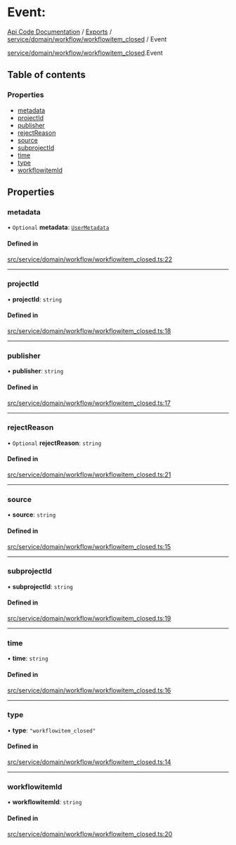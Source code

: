 # Event: 
 
[Api Code Documentation](../README.md) / [Exports](../modules.md) / [service/domain/workflow/workflowitem\_closed](../modules/service_domain_workflow_workflowitem_closed.md) / Event

[service/domain/workflow/workflowitem\_closed](../modules/service_domain_workflow_workflowitem_closed.md).Event

## Table of contents

### Properties

- [metadata](service_domain_workflow_workflowitem_closed.Event.md#metadata)
- [projectId](service_domain_workflow_workflowitem_closed.Event.md#projectid)
- [publisher](service_domain_workflow_workflowitem_closed.Event.md#publisher)
- [rejectReason](service_domain_workflow_workflowitem_closed.Event.md#rejectreason)
- [source](service_domain_workflow_workflowitem_closed.Event.md#source)
- [subprojectId](service_domain_workflow_workflowitem_closed.Event.md#subprojectid)
- [time](service_domain_workflow_workflowitem_closed.Event.md#time)
- [type](service_domain_workflow_workflowitem_closed.Event.md#type)
- [workflowitemId](service_domain_workflow_workflowitem_closed.Event.md#workflowitemid)

## Properties

### metadata

• `Optional` **metadata**: [`UserMetadata`](../modules/service_domain_metadata.md#usermetadata)

#### Defined in

[src/service/domain/workflow/workflowitem_closed.ts:22](https://github.com/openkfw/TruBudget/blob/1602d8b/api/src/service/domain/workflow/workflowitem_closed.ts#L22)

___

### projectId

• **projectId**: `string`

#### Defined in

[src/service/domain/workflow/workflowitem_closed.ts:18](https://github.com/openkfw/TruBudget/blob/1602d8b/api/src/service/domain/workflow/workflowitem_closed.ts#L18)

___

### publisher

• **publisher**: `string`

#### Defined in

[src/service/domain/workflow/workflowitem_closed.ts:17](https://github.com/openkfw/TruBudget/blob/1602d8b/api/src/service/domain/workflow/workflowitem_closed.ts#L17)

___

### rejectReason

• `Optional` **rejectReason**: `string`

#### Defined in

[src/service/domain/workflow/workflowitem_closed.ts:21](https://github.com/openkfw/TruBudget/blob/1602d8b/api/src/service/domain/workflow/workflowitem_closed.ts#L21)

___

### source

• **source**: `string`

#### Defined in

[src/service/domain/workflow/workflowitem_closed.ts:15](https://github.com/openkfw/TruBudget/blob/1602d8b/api/src/service/domain/workflow/workflowitem_closed.ts#L15)

___

### subprojectId

• **subprojectId**: `string`

#### Defined in

[src/service/domain/workflow/workflowitem_closed.ts:19](https://github.com/openkfw/TruBudget/blob/1602d8b/api/src/service/domain/workflow/workflowitem_closed.ts#L19)

___

### time

• **time**: `string`

#### Defined in

[src/service/domain/workflow/workflowitem_closed.ts:16](https://github.com/openkfw/TruBudget/blob/1602d8b/api/src/service/domain/workflow/workflowitem_closed.ts#L16)

___

### type

• **type**: ``"workflowitem_closed"``

#### Defined in

[src/service/domain/workflow/workflowitem_closed.ts:14](https://github.com/openkfw/TruBudget/blob/1602d8b/api/src/service/domain/workflow/workflowitem_closed.ts#L14)

___

### workflowitemId

• **workflowitemId**: `string`

#### Defined in

[src/service/domain/workflow/workflowitem_closed.ts:20](https://github.com/openkfw/TruBudget/blob/1602d8b/api/src/service/domain/workflow/workflowitem_closed.ts#L20)
